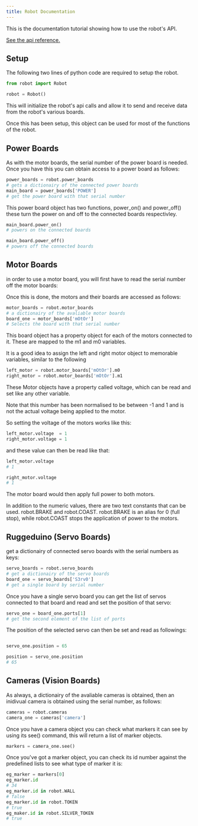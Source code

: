 ```yaml
---
title: Robot Documentation
---
```

This is the documentation tutorial showing how to use the robot's API.

[See the api reference.](reference)
## Setup

The following two lines of python code are required to setup the robot.

```python
from robot import Robot

robot = Robot()
```

This will initialize the robot's api calls and allow it to send and receive data from the robot's various boards.

Once this has been setup, this object can be used for most of the functions of the robot.

## Power Boards

As with the motor boards, the serial number of the power board is needed. Once you have this you can obtain access to a power board as follows:

```python
power_boards = robot.power_boards
# gets a dictionairy of the connected power boards
main_board = power_boards['POWER']
# get the power board with that serial number
```

This power board object has two functions, power_on() and power_off() these turn the power on and off to the connected boards respectivley.

```python
main_board.power_on()
# powers on the connected boards

main_board.power_off()
# powers off the connected boards
```

## Motor Boards
in order to use a motor board, you will first have to read the serial number off the motor boards:

Once this is done, the motors and their boards are accessed
as follows:

```python
motor_boards = robot.motor_boards
# a dictionairy of the avaliable motor boards
board_one = motor_boards['mOtOr']
# Selects the board with that serial number
```

This board object has a property object for each of the motors connected to it. These are mapped to the m1 and m0 variables.

It is a good idea to assign the left and right motor object to memorable variables, similar to the following

```python
left_motor = robot.motor_boards['mOtOr'].m0
right_motor = robot.motor_boards['mOtOr'].m1
```
These Motor objects have a property called voltage, which can be read and set like any other variable.

Note that this number has been normalised to be between -1 and 1 and is not the actual voltage being applied to the motor.

So setting the voltage of the motors works like this:

```python
left_motor.voltage  = 1
right_motor.voltage = 1
```
and these value can then be read like that:
```python
left_motor.voltage
# 1

right_motor.voltage
# 1
```

The motor board would then apply full power to both motors.

In addition to the numeric values, there are two text constants that can be used. robot.BRAKE and robot.COAST.
robot.BRAKE is an alias for 0 (full stop), while robot.COAST stops the application of power to the motors.

## Ruggeduino (Servo Boards)

get a dictionairy of connected servo boards with the serial numbers as keys:

```python
servo_boards = robot.servo_boards
# get a dictionairy of the servo boards
board_one = servo_boards['S3rv0']
# get a single board by serial number
```
Once you have a single servo board you can get the list of servos connected to that board and read and set the position of that servo:

```python
servo_one = board_one.ports[1]
# get the second element of the list of ports
```

The position of the selected servo can then be set and read as followings:
```python

servo_one.position = 65

position = servo_one.position
# 65
```

## Cameras (Vision Boards)

As always, a dictionairy of the avaliable cameras is obtained, then an inidivual camera is obtained using the serial number, as follows:
```python
cameras = robot.cameras
camera_one = cameras['camera']
```

Once you have a camera object you can check what markers it can see by using its see() command, this will return a list of marker objects.
```python
markers = camera_one.see()
```
Once you've got a marker object, you can check its id number against the predefined lists to see what type of marker it is:
```python
eg_marker = markers[0]
eg_marker.id
# 34
eg_marker.id in robot.WALL
# false
eg_marker.id in robot.TOKEN
# true
eg_maker.id in robot.SILVER_TOKEN
# true
```

